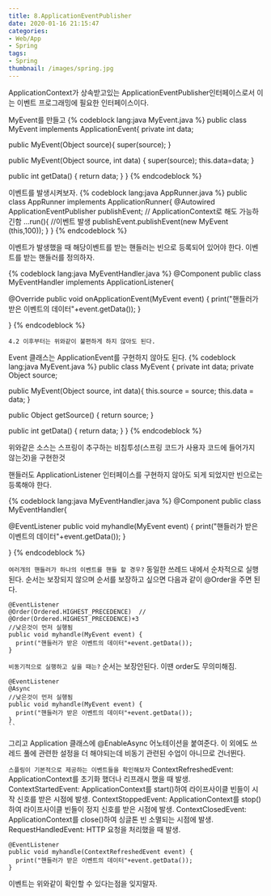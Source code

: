 ```yaml
---
title: 8.ApplicationEventPublisher
date: 2020-01-16 21:15:47
categories:
- Web/App
- Spring
tags:
- Spring
thumbnail: /images/spring.jpg
---
```


ApplicationContext가 상속받고있는 ApplicationEventPublisher인터페이스로서 이는 이벤트 프로그래밍에 필요한 인터페이스이다.

MyEvent를 만들고
{% codeblock lang:java MyEvent.java %}
public class MyEvent implements ApplicationEvent{
  private int data;

  public MyEvent(Object source){
    super(source);
  }

  public MyEvent(Object source, int data) {
    super(source);
    this.data=data;
  }

  public int getData() {
    return data;
  }
}
{% endcodeblock %}


이벤트를 발생시켜보자.
{% codeblock lang:java AppRunner.java %}
public class AppRunner implements ApplicationRunner{
  @Autowired
  ApplicationEventPublisher publishEvent;  // ApplicationContext로 해도 가능하긴함
...run(){
  //이벤트 발생
  publishEvent.publishEvent(new MyEvent (this,100));
  }
}
{% endcodeblock %}

이벤트가 발생했을 때 해당이벤트를 받는 핸들러는 빈으로 등록되어 있어야 한다.
이벤트를 받는 핸들러를 정의하자.

{% codeblock lang:java MyEventHandler.java %}
@Component
public class MyEventHandler implements ApplicationListener<MyEvent>{

  @Override
  public void onApplicationEvent(MyEvent event) {
    print("핸들러가 받은 이벤트의 데이터"+event.getData());
  }

}
{% endcodeblock %}


`4.2 이후부터는 위와같이 불편하게 하지 않아도 된다.`

Event 클래스는 ApplicationEvent를 구현하지 않아도 된다.
{% codeblock lang:java MyEvent.java %}
public class MyEvent {
  private int data;
  private Object source;

  public MyEvent(Object source, int data){
    this.source = source;
    this.data = data;
  }

  public Object getSource() {
    return source;
  }

  public int getData() {
    return data;
  }
}
{% endcodeblock %}

위와같은 소스는 스프링이 추구하는 비침투성(스프링 코드가 사용자 코드에 들어가지 않는것)을 구현한것

핸들러도 ApplicationListener 인터페이스를 구현하지 않아도 되게 되었지만 빈으로는 등록해야 한다.

{% codeblock lang:java MyEventHandler.java %}
@Component
public class MyEventHandler{

  @EventListener
  public void myhandle(MyEvent event) {
    print("핸들러가 받은 이벤트의 데이터"+event.getData());
  }

}
{% endcodeblock %}

`여러개의 핸들러가 하나의 이벤트를 핸들 할 경우?`
동일한 쓰레드 내에서 순차적으로 실행된다. 순서는 보장되지 않으며 순서를 보장하고 싶으면 다음과 같이 @Order을 주면 된다.
```
@EventListener
@Order(Ordered.HIGHEST_PRECEDENCE)  // @Order(Ordered.HIGHEST_PRECEDENCE)+3
//낮은것이 먼저 실행됨
public void myhandle(MyEvent event) {
  print("핸들러가 받은 이벤트의 데이터"+event.getData());
}
```

`비동기적으로 실행하고 싶을 때는?`
순서는 보장안된다. 이땐 order도 무의미해짐.
```
@EventListener
@Async
//낮은것이 먼저 실행됨
public void myhandle(MyEvent event) {
  print("핸들러가 받은 이벤트의 데이터"+event.getData());
}
``
```
그리고 Application 클래스에 @EnableAsync 어노테이션을 붙여준다.
이 외에도 쓰레드 풀에 관련한 설정을 더 해야되는데 비동기 관련된 수업이 아니므로 건너뛴다.


`스플링이 기본적으로 제공하는 이벤트들을 확인해보자`
ContextRefreshedEvent: ApplicationContext를 초기화 했더나 리프래시 했을 때 발생.
ContextStartedEvent: ApplicationContext를 start()하여 라이프사이클 빈들이 시작 신호를 받은 시점에 발생.
ContextStoppedEvent: ApplicationContext를 stop()하여 라이프사이클 빈들이 정지 신호를 받은 시점에 발생.
ContextClosedEvent: ApplicationContext를 close()하여 싱글톤 빈 소멸되는 시점에 발생.
RequestHandledEvent: HTTP 요청을 처리했을 때 발생.

```
@EventListener
public void myhandle(ContextRefreshedEvent event) {
  print("핸들러가 받은 이벤트의 데이터"+event.getData());
}

```

이벤트는 위와같이 확인할 수 있다는점을 잊지말자.
